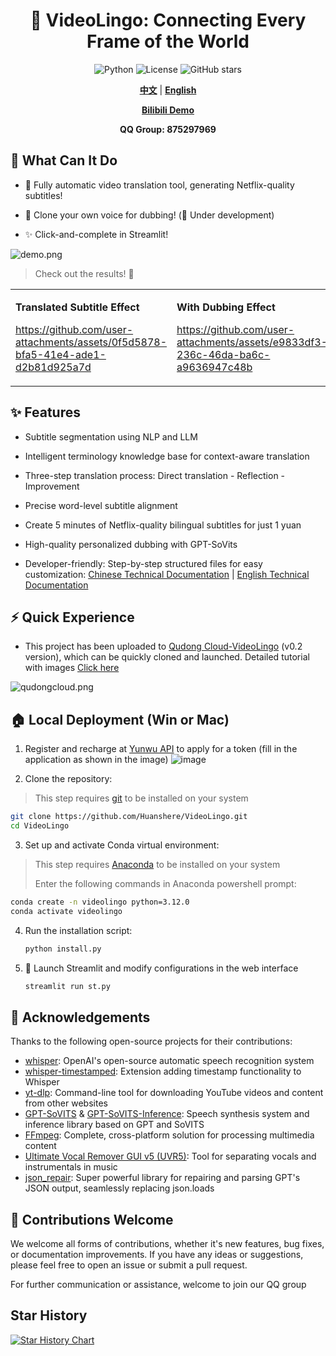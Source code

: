 <div align="center">

# 🌉 VideoLingo: Connecting Every Frame of the World

![Python](https://img.shields.io/badge/python-v3.12-blue.svg)
![License](https://img.shields.io/badge/license-MIT-green.svg)
![GitHub stars](https://img.shields.io/github/stars/Huanshere/VideoLingo.svg)

[**中文**](README.md) | [**English**](README.en.md)

[**Bilibili Demo**](https://www.bilibili.com/video/BV1QsYXeGEPP/)

**QQ Group: 875297969**

</div>

## 🌟 What Can It Do

- 🍖 Fully automatic video translation tool, generating Netflix-quality subtitles!

- 🎤 Clone your own voice for dubbing! (🚧 Under development)

- ✨ Click-and-complete in Streamlit!

![demo.png](https://files.catbox.moe/clsmt9.png)

> Check out the results! 💪

<table>
<tr>
<td width="50%">

**Translated Subtitle Effect**

https://github.com/user-attachments/assets/0f5d5878-bfa5-41e4-ade1-d2b81d925a7d

</td>
<td width="50%">

**With Dubbing Effect**

https://github.com/user-attachments/assets/e9833df3-236c-46da-ba6c-a9636947c48b

</td>
</tr>
</table>

## ✨ Features

- Subtitle segmentation using NLP and LLM

- Intelligent terminology knowledge base for context-aware translation

- Three-step translation process: Direct translation - Reflection - Improvement

- Precise word-level subtitle alignment

- Create 5 minutes of Netflix-quality bilingual subtitles for just 1 yuan

- High-quality personalized dubbing with GPT-SoVits

- Developer-friendly: Step-by-step structured files for easy customization: [Chinese Technical Documentation](./docs/README_guide_zh.md) | [English Technical Documentation](./docs/README_guide_en.md)

## ⚡️ Quick Experience

- This project has been uploaded to [Qudong Cloud-VideoLingo](https://open.virtaicloud.com/web/project/detail/480194078119297024) (v0.2 version), which can be quickly cloned and launched. Detailed tutorial with images [Click here](docs/趋动云使用说明.md)

![qudongcloud.png](https://files.catbox.moe/ia9v1d.png)

## 🏠 Local Deployment (Win or Mac)

<!-- > For Windows, before installing other dependencies, please make sure to download and install Visual Studio 2022 or Microsoft C++ Build Tools (smaller in size). Check and install the component package: "Desktop development with C++", execute the modification and wait for it to complete.
>
> Also install [Cmake build program](https://github.com/Kitware/CMake/releases/download/v3.30.2/cmake-3.30.2-windows-x86_64.msi) -->

1. Register and recharge at [Yunwu API](https://api.wlai.vip/register?aff=TXMB) to apply for a token (fill in the application as shown in the image)
![image](https://github.com/user-attachments/assets/762520c6-1283-4ba9-8676-16869fb94700)

2. Clone the repository:
> This step requires [git](https://git-scm.com/download/win) to be installed on your system

   ```bash
   git clone https://github.com/Huanshere/VideoLingo.git
   cd VideoLingo
   ```

3. Set up and activate Conda virtual environment:

> This step requires [Anaconda](https://www.anaconda.com/download/success) to be installed on your system
> 
> Enter the following commands in Anaconda powershell prompt:
   ```bash
   conda create -n videolingo python=3.12.0
   conda activate videolingo
   ```

4. Run the installation script:

   ```bash
   python install.py
   ```

5. 🎉 Launch Streamlit and modify configurations in the web interface
   ```bash
   streamlit run st.py
   ```

## 🙏 Acknowledgements

Thanks to the following open-source projects for their contributions:

- [whisper](https://github.com/openai/whisper): OpenAI's open-source automatic speech recognition system
- [whisper-timestamped](https://github.com/linto-ai/whisper-timestamped): Extension adding timestamp functionality to Whisper
- [yt-dlp](https://github.com/yt-dlp/yt-dlp): Command-line tool for downloading YouTube videos and content from other websites
- [GPT-SoVITS](https://github.com/RVC-Project/GPT-SoVITS) & [GPT-SoVITS-Inference](https://github.com/X-T-E-R/GPT-SoVITS-Inference): Speech synthesis system and inference library based on GPT and SoVITS
- [FFmpeg](https://github.com/FFmpeg/FFmpeg): Complete, cross-platform solution for processing multimedia content
- [Ultimate Vocal Remover GUI v5 (UVR5)](https://github.com/Anjok07/ultimatevocalremovergui): Tool for separating vocals and instrumentals in music
- [json_repair](https://github.com/mangiucugna/json_repair): Super powerful library for repairing and parsing GPT's JSON output, seamlessly replacing json.loads

## 🤝 Contributions Welcome

We welcome all forms of contributions, whether it's new features, bug fixes, or documentation improvements. If you have any ideas or suggestions, please feel free to open an issue or submit a pull request.

For further communication or assistance, welcome to join our QQ group

## Star History

[![Star History Chart](https://api.star-history.com/svg?repos=Huanshere/VideoLingo&type=Timeline)](https://star-history.com/#Huanshere/VideoLingo)